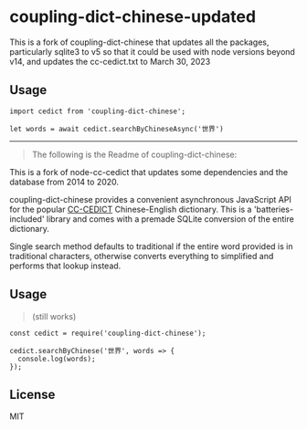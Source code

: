 # coupling-dict-chinese-updated

This is a fork of coupling-dict-chinese that updates all the packages, particularly sqlite3 to v5 so that it could be used with node versions beyond v14, and updates the cc-cedict.txt to March 30, 2023

## Usage

```
import cedict from 'coupling-dict-chinese';

let words = await cedict.searchByChineseAsync('世界')

```

--- 

> The following is the Readme of coupling-dict-chinese:

This is a fork of node-cc-cedict that updates some dependencies and the
database from 2014 to 2020.

coupling-dict-chinese provides a convenient asynchronous JavaScript API for the
popular [CC-CEDICT](http://cc-cedict.org/) Chinese-English dictionary. This is
a 'batteries-included' library and comes with a premade SQLite conversion of
the entire dictionary.

Single search method defaults to traditional if the entire word provided is in
traditional characters, otherwise converts everything to simplified and
performs that lookup instead.

## Usage

> (still works)

```
const cedict = require('coupling-dict-chinese');

cedict.searchByChinese('世界', words => {
  console.log(words);
});

```

## License

MIT
